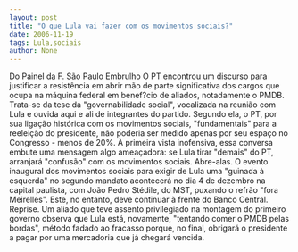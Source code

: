 ```yaml
---
layout: post
title: "O que Lula vai fazer com os movimentos sociais?"
date: 2006-11-19
tags: Lula,sociais
author: None
---
```

Do Painel da F. São Paulo 
Embrulho 
O PT encontrou um discurso para justificar a resistência em abrir mão de parte significativa dos cargos que ocupa na máquina federal em benef?cio de aliados, notadamente o PMDB. Trata-se da tese da \"governabilidade social\", vocalizada na reunião com Lula e ouvida aqui e ali de integrantes do partido. 
Segundo ela, o PT, por sua ligação histórica com os movimentos sociais, \"fundamentais\" para a reeleição do presidente, não poderia ser medido apenas por seu espaço no Congresso - menos de 20%. À primeira vista inofensiva, essa conversa embute uma mensagem algo ameaçadora: se Lula tirar \"demais\" do PT, arranjará \"confusão\" com os movimentos sociais.
Abre-alas. O evento inaugural dos movimentos sociais para exigir de Lula uma \"guinada à esquerda\" no segundo mandato acontecerá no dia 4 de dezembro na capital
 paulista, com João Pedro Stédile, do MST, puxando o refrão \"fora Meirelles\". Este, no entanto, deve continuar à frente do Banco Central. 
Reprise. Um aliado que teve assento privilegiado na montagem do primeiro governo observa que Lula está, novamente, \"tentando comer o PMDB pelas bordas\", método fadado ao fracasso porque, no final, obrigará o presidente a pagar por uma mercadoria que já chegará vencida. 